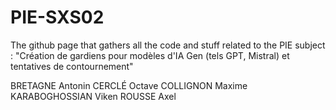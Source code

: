 # PIE-SXS02
 The github page that gathers all the code and stuff related to the PIE subject : "Création de gardiens pour modèles d'IA Gen (tels GPT, Mistral) et tentatives de contournement"

 BRETAGNE Antonin
 CERCLÉ Octave
 COLLIGNON Maxime
 KARABOGHOSSIAN Viken
 ROUSSE Axel
